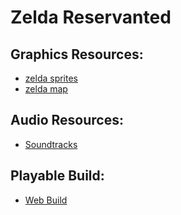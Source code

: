 Zelda Reservanted
=================

Graphics Resources:
-------------------
* [zelda sprites](http://www.spriters-resource.com/nes/thelegendofzelda/)
* [zelda map](http://www.nesmaps.com/maps/Zelda/ZeldaOverworld1stQuest.swf)

Audio Resources:
----------------
* [Soundtracks](http://www.zeldadungeon.net/Zelda01-the-legend-of-zelda-soundtrack-music.php)

Playable Build:
---------------
* [Web Build](http://jonmann20.github.io/z/)
